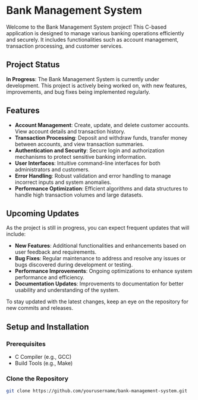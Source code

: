 # Bank Management System

Welcome to the Bank Management System project! This C-based application is designed to manage various banking operations efficiently and securely. It includes functionalities such as account management, transaction processing, and customer services.

## Project Status

**In Progress**: The Bank Management System is currently under development. This project is actively being worked on, with new features, improvements, and bug fixes being implemented regularly. 

## Features

- **Account Management**: Create, update, and delete customer accounts. View account details and transaction history.
- **Transaction Processing**: Deposit and withdraw funds, transfer money between accounts, and view transaction summaries.
- **Authentication and Security**: Secure login and authorization mechanisms to protect sensitive banking information.
- **User Interfaces**: Intuitive command-line interfaces for both administrators and customers.
- **Error Handling**: Robust validation and error handling to manage incorrect inputs and system anomalies.
- **Performance Optimization**: Efficient algorithms and data structures to handle high transaction volumes and large datasets.

## Upcoming Updates

As the project is still in progress, you can expect frequent updates that will include:

- **New Features**: Additional functionalities and enhancements based on user feedback and requirements.
- **Bug Fixes**: Regular maintenance to address and resolve any issues or bugs discovered during development or testing.
- **Performance Improvements**: Ongoing optimizations to enhance system performance and efficiency.
- **Documentation Updates**: Improvements to documentation for better usability and understanding of the system.

To stay updated with the latest changes, keep an eye on the repository for new commits and releases.

## Setup and Installation

### Prerequisites

- C Compiler (e.g., GCC)
- Build Tools (e.g., Make)

### Clone the Repository

```bash
git clone https://github.com/yourusername/bank-management-system.git
